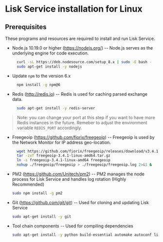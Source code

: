 # Lisk Service installation for Linux

## Prerequisites

These programs and resources are required to install and run Lisk Service.

- Node.js 10.19.0 or higher (<https://nodejs.org/>) -- Node.js serves as the underlying engine for code execution.

	```bash
	  curl -sL https://deb.nodesource.com/setup_8.x | sudo -E bash -
	  sudo apt-get install -y nodejs
	```
- Update `npm` to the version 6.x

	```bash
	  npm install -g npm@6
	```

- Redis (<http://redis.io>) -- Redis is used for caching parsed exchange data.

	```bash
	  sudo apt-get install -y redis-server
	```

> Note: you can change your port at this step if you want to have more Redis instances in the future. Remeber to adjust the environment variable `REDIS_PORT` accordingly.

- Freegeoip (<https://github.com/fiorix/freegeoip>) -- Freegeoip is used by the Network Monitor for IP address geo-location.

	```bash
	  wget https://github.com/fiorix/freegeoip/releases/download/v3.4.1/freegeoip-3.4.1-linux-amd64.tar.gz
	  tar -zxf freegeoip-3.4.1-linux-amd64.tar.gz
	  ln -s freegeoip-3.4.1-linux-amd64 freegeoip
	  nohup ./freegeoip/freegeoip > ./freegeoip/freegeoip.log 2>&1 &
	```

- PM2 (https://github.com/Unitech/pm2) -- PM2 manages the node process for Lisk Service and handles log rotation (Highly Recommended)

  ```bash
  sudo npm install -g pm2
  ```

- Git (<https://github.com/git/git>) -- Used for cloning and updating Lisk Service

  ```bash
  sudo apt-get install -y git
  ```

- Tool chain components -- Used for compiling dependencies

  ```bash
  sudo apt-get install -y python build-essential automake autoconf libtool
  ```
